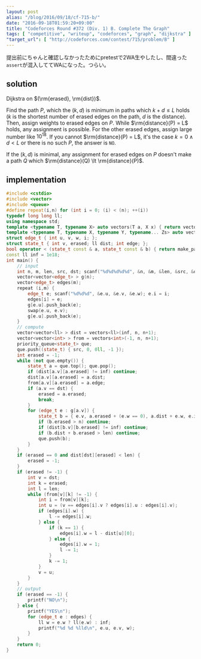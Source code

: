 ```yaml
---
layout: post
alias: "/blog/2016/09/18/cf-715-b/"
date: "2016-09-18T01:59:20+09:00"
title: "Codeforces Round #372 (Div. 1) B. Complete The Graph"
tags: [ "competitive", "writeup", "codeforces", "graph", "dijkstra" ]
"target_url": [ "http://codeforces.com/contest/715/problem/B" ]
---
```


提出前にちゃんと確認しなかったためにpretestで$2$WA生やしたし、間違った`assert`が混入しててWAになった。つらい。

## solution

Dijkstra on $(\rm{erased}, \rm{dist})$.

Find the path $P$, which the $(k, d)$ is minimum in paths which $k + d \le L$ holds ($k$ is the shortest number of erased edges on the path, $d$ is the distance).
Then, assign weights to erased edges on $P$. While $\rm{distance}(P) = L$ holds, any assignment is possible.
For the other erased edges, assign large number like $10^{18}$.
If you cannot $\rm{distance}(P) = L$, it's the case $k = 0 \land d \lt L$ or there is no such $P$, the answer is `NO`.

If the $(k, d)$ is minimal, any assignment for erased edges on $P$ doesn't make a path $Q$ which $\rm{distance}(Q) \lt \rm{distance}(P)$.

## implementation

``` c++
#include <cstdio>
#include <vector>
#include <queue>
#define repeat(i,n) for (int i = 0; (i) < (n); ++(i))
typedef long long ll;
using namespace std;
template <typename T, typename X> auto vectors(T a, X x) { return vector<T>(x, a); }
template <typename T, typename X, typename Y, typename... Zs> auto vectors(T a, X x, Y y, Zs... zs) { auto cont = vectors(a, y, zs...); return vector<decltype(cont)>(x, cont); }
struct edge_t { int u, v, w, i; };
struct state_t { int v, erased; ll dist; int edge; };
bool operator < (state_t const & a, state_t const & b) { return make_pair(- a.erased, - a.dist) < make_pair(- b.erased, - b.dist); } // weak
const ll inf = 1e18;
int main() {
    // input
    int n, m, len, src, dst; scanf("%d%d%d%d%d", &n, &m, &len, &src, &dst);
    vector<vector<edge_t> > g(n);
    vector<edge_t> edges(m);
    repeat (i,m) {
        edge_t e; scanf("%d%d%d", &e.u, &e.v, &e.w); e.i = i;
        edges[i] = e;
        g[e.u].push_back(e);
        swap(e.u, e.v);
        g[e.u].push_back(e);
    }
    // compute
    vector<vector<ll> > dist = vectors<ll>(inf, n, n+1);
    vector<vector<int> > from = vectors<int>(-1, n, n+1);
    priority_queue<state_t> que;
    que.push((state_t) { src, 0, 0ll, -1 });
    int erased = -1;
    while (not que.empty()) {
        state_t a = que.top(); que.pop();
        if (dist[a.v][a.erased] != inf) continue;
        dist[a.v][a.erased] = a.dist;
        from[a.v][a.erased] = a.edge;
        if (a.v == dst) {
            erased = a.erased;
            break;
        }
        for (edge_t e : g[a.v]) {
            state_t b = { e.v, a.erased + (e.w == 0), a.dist + e.w, e.i };
            if (b.erased > n) continue;
            if (dist[b.v][b.erased] != inf) continue;
            if (b.dist + b.erased > len) continue;
            que.push(b);
        }
    }
    if (erased == 0 and dist[dst][erased] < len) {
        erased = -1;
    }
    if (erased != -1) {
        int v = dst;
        int k = erased;
        int l = len;
        while (from[v][k] != -1) {
            int i = from[v][k];
            int u = (v == edges[i].v ? edges[i].u : edges[i].v);
            if (edges[i].w) {
                l -= edges[i].w;
            } else {
                if (k == 1) {
                    edges[i].w = l - dist[u][0];
                } else {
                    edges[i].w = 1;
                    l -= 1;
                }
                k -= 1;
            }
            v = u;
        }
    }
    // output
    if (erased == -1) {
        printf("NO\n");
    } else {
        printf("YES\n");
        for (edge_t e : edges) {
            ll w = e.w ? ll(e.w) : inf;
            printf("%d %d %lld\n", e.u, e.v, w);
        }
    }
    return 0;
}
```
